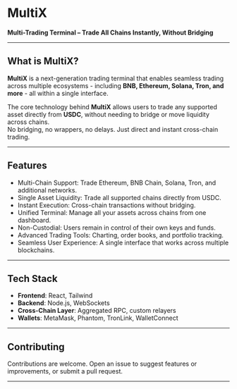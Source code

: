 # MultiX

**Multi-Trading Terminal – Trade All Chains Instantly, Without Bridging**

---

## What is MultiX?
**MultiX** is a next-generation trading terminal that enables seamless trading across multiple ecosystems - including **BNB, Ethereum, Solana, Tron, and more** - all within a single interface.  

The core technology behind **MultiX** allows users to trade any supported asset directly from **USDC**, without needing to bridge or move liquidity across chains.  
No bridging, no wrappers, no delays. Just direct and instant cross-chain trading.

---

## Features
- Multi-Chain Support: Trade Ethereum, BNB Chain, Solana, Tron, and additional networks.  
- Single Asset Liquidity: Trade all supported chains directly from USDC.  
- Instant Execution: Cross-chain transactions without bridging.  
- Unified Terminal: Manage all your assets across chains from one dashboard.  
- Non-Custodial: Users remain in control of their own keys and funds.  
- Advanced Trading Tools: Charting, order books, and portfolio tracking.  
- Seamless User Experience: A single interface that works across multiple blockchains.  

---

## Tech Stack
- **Frontend**: React, Tailwind  
- **Backend**: Node.js, WebSockets  
- **Cross-Chain Layer**: Aggregated RPC, custom relayers  
- **Wallets**: MetaMask, Phantom, TronLink, WalletConnect  

---


## Contributing
Contributions are welcome. Open an issue to suggest features or improvements, or submit a pull request.

---

